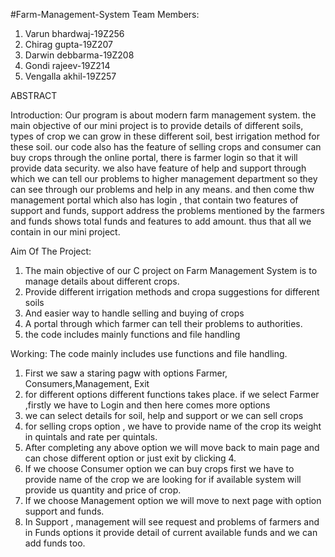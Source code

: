#Farm-Management-System
Team Members:
1. Varun bhardwaj-19Z256
2. Chirag gupta-19Z207
3. Darwin debbarma-19Z208
4. Gondi rajeev-19Z214
5. Vengalla akhil-19Z257

ABSTRACT

Introduction:
              Our program is about modern farm management system.
the main objective of our mini project is to provide details of
different soils, types of crop we can grow in these different 
soil, best irrigation method for these soil. our code also has 
the feature of selling crops and consumer can buy crops through 
the online portal,  there is farmer login so that it will provide 
data security. we also have feature of help and support through
which we can tell our problems to higher management department 
so they can see through our problems and help in any means. and 
then come thw management portal which also has login , that 
contain two features of support and funds, support address the 
problems mentioned by the farmers and funds shows  total funds 
and features to add amount. thus that all we contain in our mini 
project.

Aim Of The Project:
1.  The main objective of our C project on Farm Management System 
is to manage details about different crops. 
2. Provide different irrigation methods and cropa suggestions 
for different soils
3. And easier way to handle selling and buying of crops
4. A portal through which farmer can tell their problems to 
authorities.
5. the code includes mainly functions and file handling



Working:
              The code mainly includes use functions and file handling.
1. First we saw a staring pagw with options Farmer, Consumers,Management,
 Exit
2. for different options different functions takes place. if we select 
Farmer ,firstly we have to Login and then here comes more options
3. we can select details for soil, help and support or we can sell crops
4. for selling crops option , we have to provide name of the crop its 
weight in quintals and rate per quintals.
5. After completing any above option we will move back to main page and 
can chose different option or just exit by clicking 4.
6. If we choose Consumer option we can buy crops first we have to 
provide name of the crop we are looking for if available system will 
provide us quantity and price of crop.
7. If we choose Management option we will move to next page with option 
support and funds.
8. In Support , management will see request and problems of farmers and 
in Funds options it provide detail of current available funds and we 
can add funds too.
